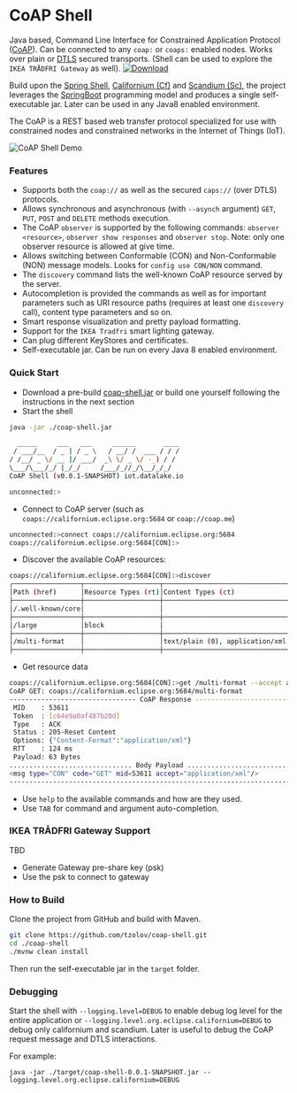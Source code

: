 # CoAP Shell
Java based, Command Line Interface for Constrained Application Protocol ([CoAP](https://en.wikipedia.org/wiki/Constrained_Application_Protocol)). Can be connected to any `coap:` or `coaps:` enabled nodes. Works over plain or [DTLS](https://en.wikipedia.org/wiki/Datagram_Transport_Layer_Security) secured transports.
(Shell can be used to explore the `IKEA TRÅDFRI Gateway` as well). [ ![Download](https://api.bintray.com/packages/big-data/maven/coap-shell/images/download.svg) ](https://bintray.com/big-data/maven/coap-shell/_latestVersion)

Build upon the [Spring Shell](https://projects.spring.io/spring-shell/), [Californium (Cf)](https://www.eclipse.org/californium/) and [Scandium (Sc)](https://www.eclipse.org/californium/), 
the project leverages the [SpringBoot](https://spring.io/projects/spring-boot) programming model and produces a single self-executable jar. Later can be used in any Java8 enabled environment.  

The CoAP is a REST based web transfer protocol specialized for use with constrained nodes and constrained networks in the Internet of Things (IoT).

![CoAP Shell Demo](https://raw.githubusercontent.com/tzolov/coap-shell/master/src/test/resources/coap-shell-dem-overview.gif)

### Features
* Supports both the `coap://` as well as the secured `caps://` (over DTLS) protocols.
* Allows synchronous and asynchronous (with `--asynch` argument) `GET`, `PUT`, `POST` and `DELETE` methods execution.
* The CoAP `observer` is supported by the following commands: `observer <resource>`, `observer show responses` and `observer stop`. Note: only one observer resource is allowed at give time.
* Allows switching between Conformable (CON) and Non-Conformable (NON) message models. Looks for `config use CON/NON` command.
* The `discovery` command lists the well-known CoAP resource served by the server.  
* Autocompletion is provided the commands as well as for important parameters such as URI resource paths (requires at least one `discovery` call), content type parameters and so on.
* Smart response visualization and pretty payload formatting. 
* Support for the `IKEA Tradfri` smart lighting gateway.
* Can plug different KeyStores and certificates. 
* Self-executable jar. Can be run on every Java 8 enabled environment.

### Quick Start
* Download a pre-build [coap-shell.jar](https://bintray.com/big-data/maven/download_file?file_path=io%2Fdatalake%2Fcoap%2Fcoap-shell%2F1.0.1%2Fcoap-shell-1.0.1.jar) or build one yourself following the instructions in the next section
* Start the shell
```bash
java -jar ./coap-shell.jar
```

```bash
  _____     ___   ___     ______       ____
 / ___/__  / _ | / _ \   / __/ /  ___ / / /
/ /__/ _ \/ __ |/ ___/  _\ \/ _ \/ -_) / /
\___/\___/_/ |_/_/     /___/_//_/\__/_/_/
CoAP Shell (v0.0.1-SNAPSHOT) iot.datalake.io

unconnected:>
```
* Connect to CoAP server (such as `coaps://californium.eclipse.org:5684` or `coap://coap.me`)

```bash
unconnected:>connect coaps://californium.eclipse.org:5684
coaps://californium.eclipse.org:5684[CON]:>
```
* Discover the available CoAP resources:

```bash
coaps://californium.eclipse.org:5684[CON]:>discover
┌─────────────────┬───────────────────┬────────────────────────────────────┬───────────────┬──────────────────┬────────────────┐
│Path (href)      │Resource Types (rt)│Content Types (ct)                  │Interfaces (if)│Size estimate (sz)│Observable (obs)│
├─────────────────┼───────────────────┼────────────────────────────────────┼───────────────┼──────────────────┼────────────────┤
│/.well-known/core│                   │                                    │               │                  │                │
├─────────────────┼───────────────────┼────────────────────────────────────┼───────────────┼──────────────────┼────────────────┤
│/large           │block              │                                    │               │1280              │                │
├─────────────────┼───────────────────┼────────────────────────────────────┼───────────────┼──────────────────┼────────────────┤
│/multi-format    │                   │text/plain (0), application/xml (41)│               │                  │                │
├─────────────────┼───────────────────┼────────────────────────────────────┼───────────────┼──────────────────┼────────────────┤
```

* Get resource data

```bash
coaps://californium.eclipse.org:5684[CON]:>get /multi-format --accept application/xml
CoAP GET: coaps://californium.eclipse.org:5684/multi-format
-------------------------------- CoAP Response ---------------------------------
 MID    : 53611
 Token  : [c64e9a0af487b20d]
 Type   : ACK
 Status : 205-Reset Content
 Options: {"Content-Format":"application/xml"}
 RTT    : 124 ms
 Payload: 63 Bytes
............................... Body Payload ...................................
<msg type="CON" code="GET" mid=53611 accept="application/xml"/>
--------------------------------------------------------------------------------

```
* Use `help` to the available commands and how are they used.
* Use `TAB` for command and argument auto-completion.

### IKEA TRÅDFRI Gateway Support
TBD
* Generate Gateway pre-share key (psk)
* Use the psk to connect to gateway 

### How to Build
Clone the project from GitHub and build with Maven.
```bash
git clone https://github.com/tzolov/coap-shell.git
cd ./coap-shell
./mvnw clean install
```
Then run the self-executable jar in the `target` folder.

### Debugging
Start the shell with `--logging.level=DEBUG` to enable debug log level for the entire application
 or `--logging.level.org.eclipse.californium=DEBUG` to debug only californium and scandium. Later
 is useful to debug the CoAP request message and DTLS interactions.

For example: 
```
java -jar ./target/coap-shell-0.0.1-SNAPSHOT.jar --logging.level.org.eclipse.californium=DEBUG
```
